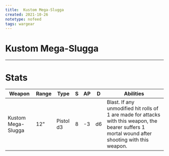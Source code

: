 ```yaml
---
title:  Kustom Mega-Slugga
created: 2021-10-26
notetype: nofeed
tags: wargear
---
```


# Kustom Mega-Slugga

---

# Stats

| Weapon             | Range | Type      | S   | AP  | D   | Abilities                                                                                                                                         |
| ------------------ | ----- | --------- | --- | --- | --- | ------------------------------------------------------------------------------------------------------------------------------------------------- |
| Kustom Mega-Slugga | 12"   | Pistol d3 | 8   | -3  | d6  | Blast. If any unmodified hit rolls of 1 are made for attacks with this weapon, the bearer suffers 1 mortal wound after shooting with this weapon. | 
